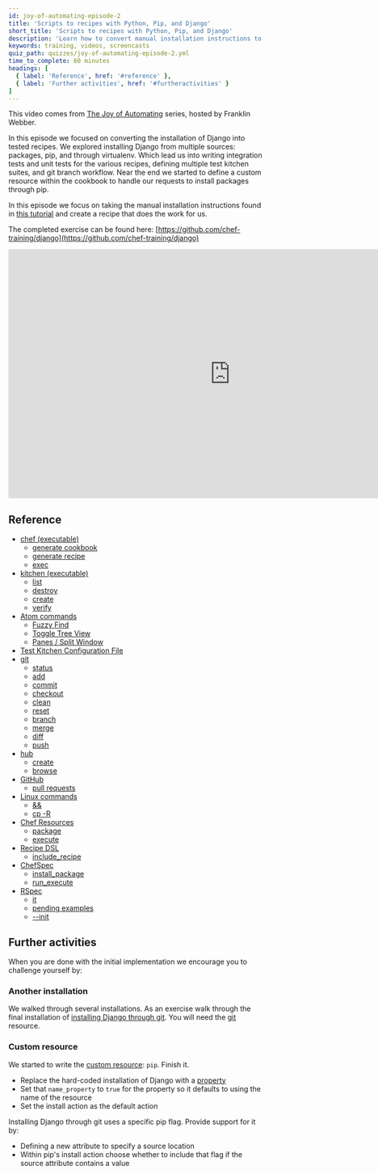```yaml
---
id: joy-of-automating-episode-2
title: 'Scripts to recipes with Python, Pip, and Django'
short_title: 'Scripts to recipes with Python, Pip, and Django'
description: 'Learn how to convert manual installation instructions to automated, tested recipes, using Django as an example.'
keywords: training, videos, screencasts
quiz_path: quizzes/joy-of-automating-episode-2.yml
time_to_complete: 60 minutes
headings: [
  { label: 'Reference', href: '#reference' },
  { label: 'Further activities', href: '#furtheractivities' }
]
---
```

This video comes from [The Joy of Automating](https://www.youtube.com/playlist?list=PL11cZfNdwNyORJfIYA8t07PRMchyDXIjq) series, hosted by Franklin Webber.

In this episode we focused on converting the installation of Django into tested recipes. We explored installing Django from multiple sources: packages, pip, and through virtualenv. Which lead us into writing integration tests and unit tests for the various recipes, defining multiple test kitchen suites, and git branch workflow. Near the end we started to define a custom resource within the cookbook to handle our requests to install packages through pip.

In this episode we focus on taking the manual installation instructions found in [this tutorial](https://www.digitalocean.com/community/modules/how-to-install-the-django-web-framework-on-ubuntu-14-04) and create a recipe that does the work for us.

The completed exercise can be found here: [https://github.com/chef-training/django](https://github.com/chef-training/django)

<iframe width="877" height="493" src="https://www.youtube.com/embed/vEfMLejGhS4?list=PL11cZfNdwNyORJfIYA8t07PRMchyDXIjq" frameborder="0" allowfullscreen></iframe>

## Reference

* [chef (executable)](https://docs.chef.io/ctl_chef.html)
  * [generate cookbook](https://docs.chef.io/ctl_chef.html#chef-generate-cookbook)
  * [generate recipe](https://docs.chef.io/ctl_chef.html#chef-generate-recipe)
  * [exec](https://docs.chef.io/ctl_chef.html#chef-exec)
* [kitchen (executable)](https://docs.chef.io/ctl_kitchen.html)
  * [list](https://docs.chef.io/ctl_kitchen.html#kitchen-list)
  * [destroy](https://docs.chef.io/ctl_kitchen.html#kitchen-destroy)
  * [create](https://docs.chef.io/ctl_kitchen.html#kitchen-create)
  * [verify](https://docs.chef.io/ctl_kitchen.html#kitchen-verify)
* [Atom commands](http://flight-manual.atom.io/)
  * [Fuzzy Find](http://flight-manual.atom.io/getting-started/sections/atom-basics/)
  * [Toggle Tree View](http://flight-manual.atom.io/getting-started/sections/atom-basics/)
  * [Panes / Split Window](http://flight-manual.atom.io/using-atom/sections/panes/)
* [Test Kitchen Configuration File](https://docs.chef.io/config_yml_kitchen.html)
* [git](https://git-scm.com)
  * [status](https://git-scm.com/docs/git-status)
  * [add](https://git-scm.com/docs/git-add)
  * [commit](https://git-scm.com/docs/git-commit)
  * [checkout](https://git-scm.com/docs/git-checkout)
  * [clean](https://git-scm.com/docs/git-clean)
  * [reset](https://git-scm.com/docs/git-reset)
  * [branch](https://git-scm.com/docs/git-branch)
  * [merge](https://git-scm.com/docs/git-merge)
  * [diff](https://git-scm.com/docs/git-diff)
  * [push](https://git-scm.com/docs/git-push)
* [hub](https://hub.github.com/)
  * [create](https://hub.github.com/hub.1.html)
  * [browse](https://hub.github.com/hub.1.html)
* [GitHub](https://help.github.com/)
  * [pull requests](https://help.github.com/articles/using-pull-requests/)
* [Linux commands](http://www.mediacollege.com/linux/command/linux-command.html)
  * [&&](http://stackoverflow.com/questions/4510640/command-line-what-is-the-purpose-of)
  * [cp -R](http://www.mediacollege.com/cgi-bin/man/page.cgi?topic=cp)
* [Chef Resources](https://docs.chef.io/resources.html)
  * [package](https://docs.chef.io/resource_package.html)
  * [execute](https://docs.chef.io/resource_execute.html)
* [Recipe DSL](https://docs.chef.io/dsl_recipe.html)
  * [include_recipe](https://docs.chef.io/dsl_recipe.html#include-recipes)
* [ChefSpec](https://github.com/sethvargo/chefspec)
  * [install_package](https://github.com/sethvargo/chefspec/tree/master/examples/package)
  * [run_execute](https://github.com/sethvargo/chefspec/tree/master/examples/execute)
* [RSpec](https://relishapp.com/rspec)
  * [it](https://relishapp.com/rspec/rspec-core/v/3-4/docs/example-groups/basic-structure-describe-it)
  * [pending examples](https://relishapp.com/rspec/rspec-core/v/3-4/docs/pending-and-skipped-examples/pending-examples)
  * [--init](https://relishapp.com/rspec/rspec-core/v/3-4/docs/command-line/init-option)

## Further activities

When you are done with the initial implementation we encourage you to challenge yourself by:

### Another installation

We walked through several installations. As an exercise walk through the final installation of [installing Django through git](https://www.digitalocean.com/community/modules/how-to-install-the-django-web-framework-on-ubuntu-14-04#development-version-install-through-git). You will need the [git](https://docs.chef.io/resource_git.html) resource.

### Custom resource

We started to write the [custom resource](https://docs.chef.io/custom_resources.html): `pip`. Finish it.

* Replace the hard-coded installation of Django with a [property](https://docs.chef.io/custom_resources.html#define-properties)
* Set that `name_property` to `true` for the property so it defaults to using the name of the resource
* Set the install action as the default action

Installing Django through git uses a specific pip flag. Provide support for it by:

* Defining a new attribute to specify a source location
* Within pip's install action choose whether to include that flag if the source attribute contains a value
